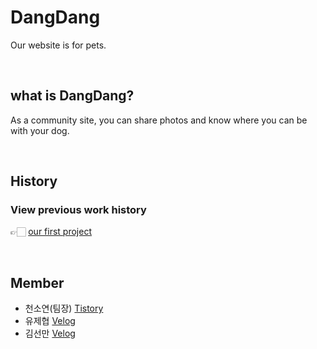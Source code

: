 # DangDang
Our website is for pets.

<br>

## what is DangDang?
As a community site, you can share photos and know where you can be with your dog.

<br>

## History
### View previous work history
👉🏻 [our first project](https://github.com/Lluora/Team14)

<br>

## Member
- 천소연(팀장) [Tistory](https://lu-delight.tistory.com/)
- 유제협 [Velog](https://velog.io/@yu_jep)
- 김선만 [Velog](http://velog.io/@manijang2)
